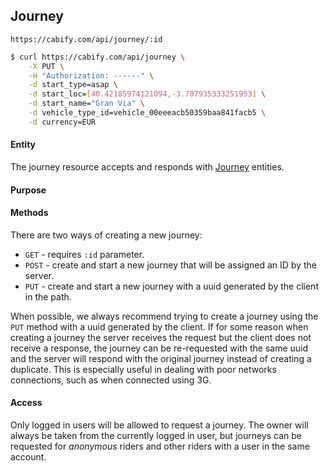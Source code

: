 ## Journey

`https://cabify.com/api/journey/:id`

~~~bash
$ curl https://cabify.com/api/journey \
    -X PUT \
    -H "Authorization: ------" \
    -d start_type=asap \
    -d start_loc=[40.42185974121094,-3.707935333251953] \
    -d start_name="Gran Via" \
    -d vehicle_type_id=vehicle_00eeeacb50359baa841facb5 \
    -d currency=EUR
~~~

#### Entity

The journey resource accepts and responds with [Journey](#entities/journey) entities.

#### Purpose



#### Methods

There are two ways of creating a new journey:

 * `GET` - requires `:id` parameter.
 * `POST` - create and start a new journey that will be assigned an ID by the server.
 * `PUT` - create and start a new journey with a uuid generated by the client in the path.

When possible, we always recommend trying to create a journey using the `PUT` method with a uuid generated by the client. If for some reason when creating a journey the server receives the request but the client does not receive a response, the journey can be re-requested with the same uuid and the server will respond with the original journey instead of creating a duplicate. This is especially useful in dealing with poor networks connections, such as when connected using 3G.

#### Access

Only logged in users will be allowed to request a journey. The owner will always be taken from the currently logged in user, but journeys can be requested for _anonymous_ riders and other riders with a user in the same account.


